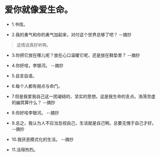 # 爱你就像爱生命。

- 1.书信。

- 2.我的勇气和你的勇气加起来，对付这个世界总够了吧？ --摘抄

>这情话真好听啊。

- 3.你把它放在哪儿呢？放在心口温暖它呢，还是放在鞋垫里？ --摘抄

- 4.你好哇，李银河。 --摘抄

- 5.自言自语。

- 6.每个人都有弱点与命门。

- 7.但是我爱我自己这一团凝结的、坚实的思想。这是我生命的支点。浩荡空虚的幽冥算什么？ --摘抄

- 8.你好哇李银河。 --摘抄

- 9.总之，我认为人不应当忽视自己，生活就是自己啊。总要无愧于自己才好。 --摘抄

- 10.我厌恶模式化的生活。 --摘抄

- 11.活得热烈。
